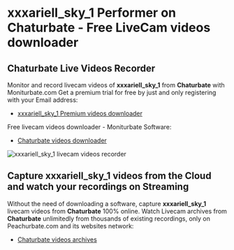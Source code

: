 # xxxariell_sky_1 Performer on Chaturbate - Free LiveCam videos downloader

## Chaturbate Live Videos Recorder

Monitor and record livecam videos of **xxxariell_sky_1** from **Chaturbate** with Moniturbate.com
Get a premium trial for free by just and only registering with your Email address:
* [xxxariell_sky_1 Premium videos downloader](https://moniturbate.com/request-demo-licence-key.html)

Free livecam videos downloader - Moniturbate Software:
* [Chaturbate videos downloader](https://moniturbate.com/moniturbate-download-software.html)

![xxxariell_sky_1 livecam videos recorder](https://peachurnet.com/templates/moniturbate-software.png)


## Capture xxxariell_sky_1 videos from the Cloud and watch your recordings on Streaming

Without the need of downloading a software, capture **xxxariell_sky_1** livecam videos from **Chaturbate** 100% online.
Watch Livecam archives from **Chaturbate** unlimitedly from thousands of existing recordings, only on Peachurbate.com and its websites network:
* [Chaturbate videos archives](https://peachurnet.com/)